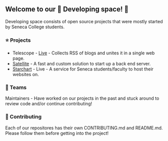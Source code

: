 ## Welcome to our 🌌 Developing space! 🌌 ##

Developing space consists of open source projects that were mostly started by Seneca College students.

### ⭐ Projects ###

- Telescope - [Live](https://telescope.cdot.systems) - Collects RSS of blogs and unites it in a single web page.
- [Satellite](https://github.com/DevelopingSpace/satellite) - A fast and custom solution to start up a back end server.
- [Starchart](https://github.com/DevelopingSpace/starchart) - Live - A service for Seneca students/faculty to host their websites on.

### 🧍 Teams ###

Maintainers - Have worked on our projects in the past and stuck around to review code and/or continue contributing!

### 📖 Contributing ###

Each of our repositores has their own CONTRIBUTING.md and README.md. Please follow them before getting into the project!

